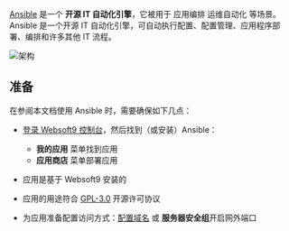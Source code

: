 [Ansible](https://www.ansible.com/) 是一个 **开源 IT 自动化引擎**，它被用于 应用编排 运维自动化  等场景。Ansible 是一个开源 IT 自动化引擎，可自动执行配置、配置管理、应用程序部署、编排和许多其他 IT 流程。


![架构](https://libs.websoft9.com/Websoft9/DocsPicture/zh/ansible/ansible-structure-websoft9.png)


## 准备

在参阅本文档使用 Ansible 时，需要确保如下几点：

- [登录 Websoft9 控制台](./login-console)，然后找到（或安装）Ansible：
  - **我的应用** 菜单找到应用 
  - **应用商店** 菜单部署应用

- 应用是基于 Websoft9 安装的


- 应用的用途符合 [GPL-3.0](https://opensource.org/licenses/GPL-3.0) 开源许可协议


- 为应用准备配置访问方式：[配置域名](./domain-set) 或 **服务器安全组**开启网外端口